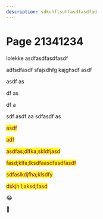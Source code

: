 ```yaml
---
description: sdkuhflsuhfasdfasdfad
---
```


# Page 21341234

lolekke asdfasdfasdfasdf

adfsdfasdf sfajsdhfg kajghsdf asdf

&#x20;asdf as

df as

df a

sdf asdf aa sdfasdf as

<mark style="color:purple;">asdf</mark>

<mark style="color:purple;">adf</mark>

<mark style="color:purple;">asdfas;dlfka;skldfjasd</mark>

<mark style="color:purple;">fasd;klfa;lksdfaasdfasdfasdf</mark>

<mark style="color:purple;">sdfaslkdjfha;klsdfy</mark>



<mark style="color:purple;">dskjh l;aksdjfasd</mark>



:joy:



:football:













